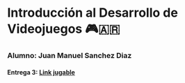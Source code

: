 # Introducción al Desarrollo de Videojuegos 🎮🇦🇷

### Alumno: Juan Manuel Sanchez Diaz

#### Entrega 3: <a href="https://jmsanchezdiaz.github.io/entregas-ipv-sanchez-diaz-juan-manuel/entrega-3-sanchez-diaz-juan-manuel/export-entrega-3/" target="_blank">Link jugable</a>
